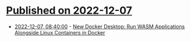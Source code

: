 # [Published on 2022-12-07](index.md)

* [2022-12-07, 08:40:00](https://news.ycombinator.com/item?id=33892076) - [New Docker Desktop: Run WASM Applications Alongside Linux Containers in Docker](https://docs.docker.com/desktop/wasm/)
